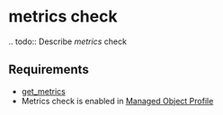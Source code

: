 # metrics check

.. todo::
    Describe *metrics* check

## Requirements

* [get_metrics](../../../dev/scripts/get_metrics.md)
* Metrics check is enabled in [Managed Object Profile](../../../reference/concepts/managed-object-profile/index.md)
